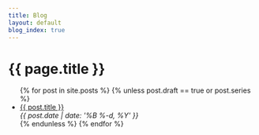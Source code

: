 ```yaml
---
title: Blog
layout: default
blog_index: true
---
```


<h1 class="page-title">{{ page.title }}</h1>

<ul>
    {% for post in site.posts %}
    {% unless post.draft == true or post.series %}
    <li class="post-item">
        <a class="post-title" href="{{ post.url }}">{{ post.title }}</a>
        <div class="post-date">
            <i>{{ post.date | date: '%B %-d, %Y' }}</i>
        </div>
    </li>
    {% endunless %}
    {% endfor %}
</ul>

